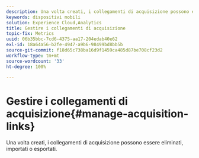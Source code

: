 ```yaml
---
description: Una volta creati, i collegamenti di acquisizione possono essere eliminati, importati o esportati.
keywords: dispositivi mobili
solution: Experience Cloud,Analytics
title: Gestire i collegamenti di acquisizione
topic-fix: Metrics
uuid: 06b35bbc-7cd6-4375-aa17-204edab40e62
exl-id: 18a64a56-b2fe-4947-a9b6-98499bd8bb5b
source-git-commit: f18d65c738ba16d9f1459ca485d87be708cf23d2
workflow-type: tm+mt
source-wordcount: '33'
ht-degree: 100%

---
```


# Gestire i collegamenti di acquisizione{#manage-acquisition-links}

Una volta creati, i collegamenti di acquisizione possono essere eliminati, importati o esportati.
